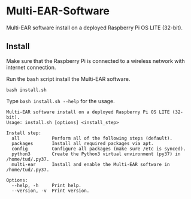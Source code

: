 # Multi-EAR-Software

Multi-EAR software install on a deployed Raspberry Pi OS LITE (32-bit).

## Install
Make sure that the Raspberry Pi is connected to a wireless network with internet connection.

Run the bash script install the Multi-EAR software.
```
bash install.sh
```

Type `bash install.sh --help` for the usage.
```
Multi-EAR software install on a deployed Raspberry Pi OS LITE (32-bit).
Usage: install.sh [options] <install_step>

Install step:
  all            Perform all of the following steps (default).
  packages       Install all required packages via apt.
  config         Configure all packages (make sure /etc is synced).
  python3        Create the Python3 virtual environment (py37) in /home/tud/.py37.
  multi-ear      Install and enable the Multi-EAR software in /home/tud/.py37.

Options:
  --help, -h     Print help.
  --version, -v  Print version.
```

